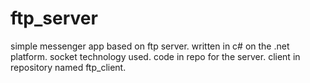 # ftp_server
simple messenger app based on ftp server. written in c# on the .net platform. socket technology used. code in repo for the server. client in repository named ftp_client.
